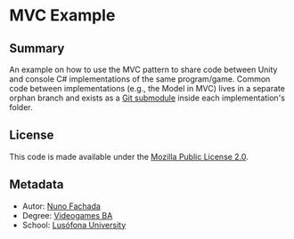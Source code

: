 # MVC Example

## Summary

An example on how to use the MVC pattern to share code between Unity and
console C# implementations of the same program/game. Common code between
implementations (e.g., the Model in MVC) lives in a separate orphan branch and
exists as a [Git submodule](https://git-scm.com/book/en/v2/Git-Tools-Submodules)
inside each implementation's folder.

## License

This code is made available under the [Mozilla Public License
2.0](https://opensource.org/licenses/MPL-2.0).

## Metadata

* Autor: [Nuno Fachada](https://github.com/fakenmc)
* Degree:  [Videogames BA](https://www.ulusofona.pt/licenciatura/videojogos)
* School: [Lusófona University](https://www.ulusofona.pt/)